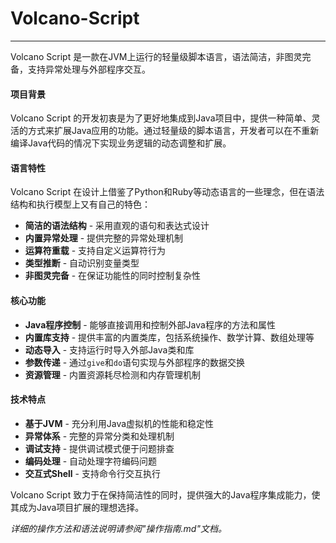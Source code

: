 # Volcano-Script

---

Volcano Script 是一款在JVM上运行的轻量级脚本语言，语法简洁，非图灵完备，支持异常处理与外部程序交互。

#### 项目背景

Volcano Script 的开发初衷是为了更好地集成到Java项目中，提供一种简单、灵活的方式来扩展Java应用的功能。通过轻量级的脚本语言，开发者可以在不重新编译Java代码的情况下实现业务逻辑的动态调整和扩展。

#### 语言特性

Volcano Script 在设计上借鉴了Python和Ruby等动态语言的一些理念，但在语法结构和执行模型上又有自己的特色：

- **简洁的语法结构** - 采用直观的语句和表达式设计
- **内置异常处理** - 提供完整的异常处理机制
- **运算符重载** - 支持自定义运算符行为
- **类型推断** - 自动识别变量类型
- **非图灵完备** - 在保证功能性的同时控制复杂性

#### 核心功能

- **Java程序控制** - 能够直接调用和控制外部Java程序的方法和属性
- **内置库支持** - 提供丰富的内置类库，包括系统操作、数学计算、数组处理等
- **动态导入** - 支持运行时导入外部Java类和库
- **参数传递** - 通过`give`和`do`语句实现与外部程序的数据交换
- **资源管理** - 内置资源耗尽检测和内存管理机制

#### 技术特点

- **基于JVM** - 充分利用Java虚拟机的性能和稳定性
- **异常体系** - 完整的异常分类和处理机制
- **调试支持** - 提供调试模式便于问题排查
- **编码处理** - 自动处理字符编码问题
- **交互式Shell** - 支持命令行交互执行

Volcano Script 致力于在保持简洁性的同时，提供强大的Java程序集成能力，使其成为Java项目扩展的理想选择。

*详细的操作方法和语法说明请参阅"操作指南.md"文档。*
